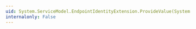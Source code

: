 ```yaml
---
uid: System.ServiceModel.EndpointIdentityExtension.ProvideValue(System.IServiceProvider)
internalonly: False
---
```


